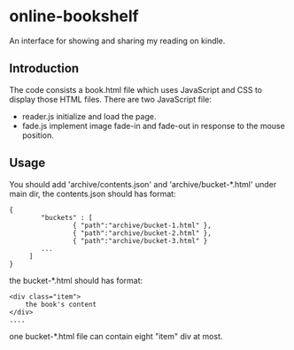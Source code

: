 # online-bookshelf

An interface for showing and sharing my reading on kindle.

## Introduction

The code consists a book.html file which uses JavaScript and CSS to display those HTML files. There are two JavaScript file:

* reader.js initialize and load the page.
* fade.js implement image fade-in and fade-out in response to the mouse position.

## Usage

You should add 'archive/contents.json' and 'archive/bucket-*.html' under main dir, the contents.json should has format:

	{
	        "buckets" : [
	                { "path":"archive/bucket-1.html" },
	                { "path":"archive/bucket-2.html" },
	                { "path":"archive/bucket-3.html" }
			...
	     ]
	}


the bucket-*.html should has format:


    <div class="item">
        the book's content
    </div>
    ....


one bucket-*.html file can contain eight "item" div at most.
